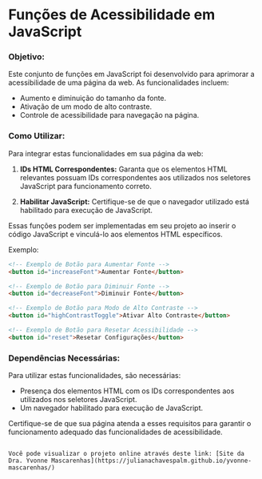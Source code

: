 # Funções de Acessibilidade em JavaScript

### Objetivo:

Este conjunto de funções em JavaScript foi desenvolvido para aprimorar a acessibilidade de uma página da web. As funcionalidades incluem:

- Aumento e diminuição do tamanho da fonte.
- Ativação de um modo de alto contraste.
- Controle de acessibilidade para navegação na página.

### Como Utilizar:

Para integrar estas funcionalidades em sua página da web:

1. **IDs HTML Correspondentes:** Garanta que os elementos HTML relevantes possuam IDs correspondentes aos utilizados nos seletores JavaScript para funcionamento correto.
   
2. **Habilitar JavaScript:** Certifique-se de que o navegador utilizado está habilitado para execução de JavaScript.

Essas funções podem ser implementadas em seu projeto ao inserir o código JavaScript e vinculá-lo aos elementos HTML específicos.

Exemplo:

```html
<!-- Exemplo de Botão para Aumentar Fonte -->
<button id="increaseFont">Aumentar Fonte</button>

<!-- Exemplo de Botão para Diminuir Fonte -->
<button id="decreaseFont">Diminuir Fonte</button>

<!-- Exemplo de Botão para Modo de Alto Contraste -->
<button id="highContrastToggle">Ativar Alto Contraste</button>

<!-- Exemplo de Botão para Resetar Acessibilidade -->
<button id="reset">Resetar Configurações</button>
```

### Dependências Necessárias:

Para utilizar estas funcionalidades, são necessárias:

- Presença dos elementos HTML com os IDs correspondentes aos utilizados nos seletores JavaScript.
- Um navegador habilitado para execução de JavaScript.

Certifique-se de que sua página atenda a esses requisitos para garantir o funcionamento adequado das funcionalidades de acessibilidade.
```

Você pode visualizar o projeto online através deste link: [Site da Dra. Yvonne Mascarenhas](https://julianachavespalm.github.io/yvonne-mascarenhas/)
